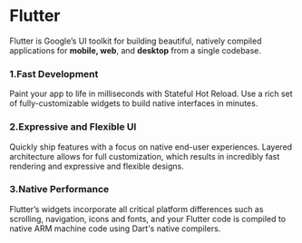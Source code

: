 # Flutter 
Flutter is Google’s UI toolkit for building beautiful, natively compiled applications for **mobile, web**, and **desktop** from a single codebase.


### 1.Fast Development
Paint your app to life in milliseconds with Stateful Hot Reload. Use a rich set of fully-customizable widgets to build native interfaces in minutes.


### 2.Expressive and Flexible UI
Quickly ship features with a focus on native end-user experiences. Layered architecture allows for full customization, which results in incredibly fast rendering and expressive and flexible designs.


### 3.Native Performance
Flutter’s widgets incorporate all critical platform differences such as scrolling, navigation, icons and fonts, and your Flutter code is compiled to native ARM machine code using Dart's native compilers.
